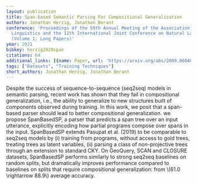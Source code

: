 ```yaml
---
layout: publication
title: Span-based Semantic Parsing For Compositional Generalization
authors: Jonathan Herzig, Jonathan Berant
conference: 'Proceedings of the 59th Annual Meeting of the Association for Computational
  Linguistics and the 11th International Joint Conference on Natural Language Processing
  (Volume 1: Long Papers)'
year: 2021
bibkey: herzig2020span
citations: 64
additional_links: [{name: Paper, url: 'https://arxiv.org/abs/2009.06040'}]
tags: ["Datasets", "Training Techniques"]
short_authors: Jonathan Herzig, Jonathan Berant
---
```

Despite the success of sequence-to-sequence (seq2seq) models in semantic
parsing, recent work has shown that they fail in compositional generalization,
i.e., the ability to generalize to new structures built of components observed
during training. In this work, we posit that a span-based parser should lead to
better compositional generalization. we propose SpanBasedSP, a parser that
predicts a span tree over an input utterance, explicitly encoding how partial
programs compose over spans in the input. SpanBasedSP extends Pasupat et al.
(2019) to be comparable to seq2seq models by (i) training from programs,
without access to gold trees, treating trees as latent variables, (ii) parsing
a class of non-projective trees through an extension to standard CKY. On
GeoQuery, SCAN and CLOSURE datasets, SpanBasedSP performs similarly to strong
seq2seq baselines on random splits, but dramatically improves performance
compared to baselines on splits that require compositional generalization: from
\\(61.0 \rightarrow 88.9\\) average accuracy.